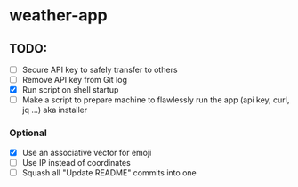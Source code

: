 # weather-app

## TODO:
- [ ] Secure API key to safely transfer to others
- [ ] Remove API key from Git log
- [x] Run script on shell startup
- [ ] Make a script to prepare machine to flawlessly run the app (api key, curl, jq ...) aka installer

### Optional
- [x]  Use an associative vector for emoji
- [ ]  Use IP instead of coordinates
- [ ]  Squash all "Update README" commits into one
